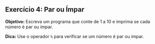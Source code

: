 ## Exercício 4: Par ou Ímpar
**Objetivo:** Escreva um programa que conte de 1 a 10 e imprima se cada número é par ou ímpar.
 
**Dica:** Use o operador `%` para verificar se um número é par ou ímpar.